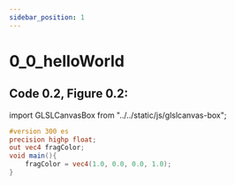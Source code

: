 ```yaml
---
sidebar_position: 1
---
```


# 0_0_helloWorld
## Code 0.2, Figure 0.2: 

import GLSLCanvasBox from "../../static/js/glslcanvas-box";

<GLSLCanvasBox
  baseUrl='/MathOfRealTimeGraphics-samples'  fragUrl='/frags/ch0/0_0_helloWorld.frag'
/>

```glsl showLineNumbers title="0_0_helloWorld.frag"
#version 300 es
precision highp float;
out vec4 fragColor;
void main(){
    fragColor = vec4(1.0, 0.0, 0.0, 1.0);
}
```
